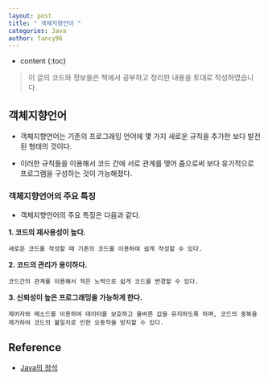 ```yaml
---
layout: post
title: " 객체지향언어 "
categories: Java
author: fancy96
---
```

* content
{:toc}

> 이 글의 코드와 정보들은 책에서 공부하고 정리한 내용을 토대로 작성하였습니다.

## 객체지향언어

* 객체지향언어는 기존의 프로그래밍 언어에 몇 가지 새로운 규칙을 추가한 보다 발전된 형태의 것이다.

* 이러한 규칙들을 이용해서 코드 간에 서로 관계를 맺어 줌으로써 보다 유기적으로 프로그램을 구성하는 것이 가능해졌다.

### 객체지향언어의 주요 특징

* 객체지향언어의 주요 특징은 다음과 같다.

**1. 코드의 재사용성이 높다.**

    새로운 코드를 작성할 때 기존의 코드를 이용하여 쉽게 작성할 수 있다.

**2. 코드의 관리가 용이하다.**

    코드간의 관계를 이용해서 적은 노력으로 쉽게 코드를 변경할 수 있다.

**3. 신뢰성이 높은 프로그래밍을 가능하게 한다.**

    제어자와 메소드를 이용하여 데이터를 보호하고 올바른 값을 유지하도록 하며, 코드의 중복을 제거하여 코드의 불일치로 인한 오동작을 방지할 수 있다.

## Reference

* [Java의 정석](http://www.yes24.com/Product/Goods/24259565)